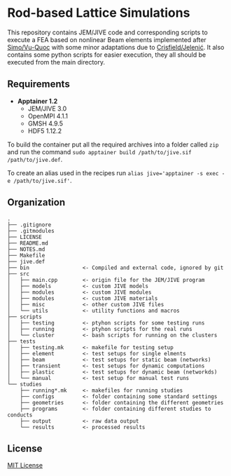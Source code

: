 # Rod-based Lattice Simulations
This repository contains JEM/JIVE code and corresponding scripts to execute a FEA based on nonlinear Beam elements implemented after [Simo/Vu-Quoc](https://dx.doi.org/10.1016/0045-7825(86)90079-4) with some minor adaptations due to [Crisfield/Jelenić](https://dx.doi.org/10.1098/rspa.1999.0352). It also contains some python scripts for easier execution, they all should be executed from the main directory.

## Requirements
- **Apptainer 1.2**
  - JEM/JIVE 3.0
  - OpenMPI 4.1.1
  - GMSH 4.9.5
  - HDF5 1.12.2

To build the container put all the required archives into a folder called `zip` and run the command `sudo apptainer build /path/to/jive.sif /path/to/jive.def`.

To create an alias used in the recipes run `alias jive='apptainer -s exec -e /path/to/jive.sif'`.

## Organization
```
.
├── .gitignore
├── .gitmodules
├── LICENSE
├── README.md
├── NOTES.md
├── Makefile
├── jive.def
├── bin                 <- Compiled and external code, ignored by git
├── src
│   ├── main.cpp        <- origin file for the JEM/JIVE program
│   ├── models          <- custom JIVE models
│   ├── modules         <- custom JIVE modules
│   ├── modules         <- custom JIVE materials
│   ├── misc            <- other custom JIVE files
│   └── utils           <- utility functions and macros
├── scripts
│   ├── testing         <- ptyhon scripts for some testing runs
│   ├── running         <- ptyhon scripts for the real runs
│   └── cluster         <- bash scripts for running on the clusters
├── tests
│   ├── testing.mk      <- makefile for testing setup
│   ├── element         <- test setups for single elments
│   ├── beam            <- test setups for static beam (networks)
│   ├── transient       <- test setups for dynamic computations
│   ├── plastic         <- test setups for dynamic beam (networkds)
│   └── manual          <- test setup for manual test runs
└── studies
    ├── running*.mk     <- makefiles for running studies
    ├── configs         <- folder containing some standard settings
    ├── geometries      <- folder containing the different geometries
    ├── programs        <- folder containing different studies to conducts
    ├── output          <- raw data output
    └── results         <- processed results
```


## License
[MIT License](LICENSE)
